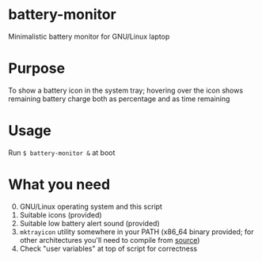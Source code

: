 # battery-monitor
Minimalistic battery monitor for GNU/Linux laptop

# Purpose
To show a battery icon in the system tray; hovering over the icon shows remaining battery charge both as percentage and as time remaining

# Usage
Run `$ battery-monitor &` at boot

# What you need
0. GNU/Linux operating system and this script
1. Suitable icons (provided)
2. Suitable low battery alert sound (provided)
3. `mktrayicon` utility somewhere in your PATH (x86_64 binary provided; for other architectures you'll need to compile from [source](https://github.com/jonhoo/mktrayicon))
4. Check "user variables" at top of script for correctness
